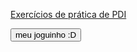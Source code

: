 [Exercícios de prática de PDI](DCA0445-PDI)

<button onclick="location.href='DCA0445-PDI/projectSlime'" type="button">meu joguinho :D</button>

